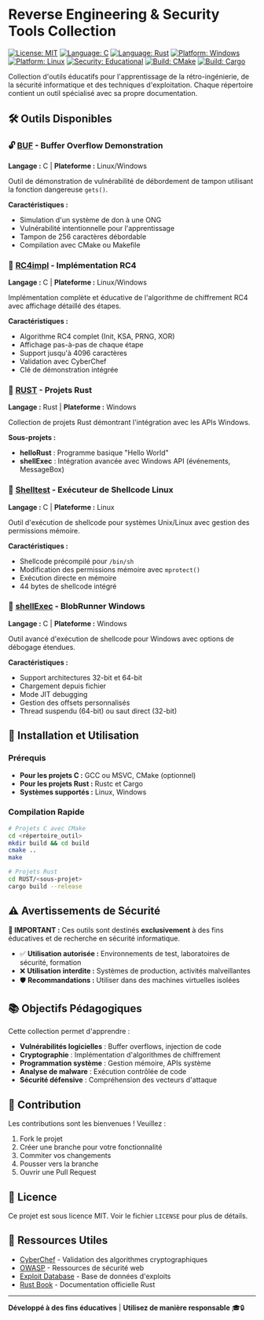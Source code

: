 # Reverse Engineering & Security Tools Collection

[![License: MIT](https://img.shields.io/badge/License-MIT-yellow.svg)](https://opensource.org/licenses/MIT)
[![Language: C](https://img.shields.io/badge/Language-C-blue.svg)](https://en.wikipedia.org/wiki/C_(programming_language))
[![Language: Rust](https://img.shields.io/badge/Language-Rust-orange.svg)](https://www.rust-lang.org/)
[![Platform: Windows](https://img.shields.io/badge/Platform-Windows-blue.svg)](https://www.microsoft.com/windows)
[![Platform: Linux](https://img.shields.io/badge/Platform-Linux-green.svg)](https://www.linux.org/)
[![Security: Educational](https://img.shields.io/badge/Security-Educational-red.svg)](https://github.com/topics/security)
[![Build: CMake](https://img.shields.io/badge/Build-CMake-green.svg)](https://cmake.org/)
[![Build: Cargo](https://img.shields.io/badge/Build-Cargo-orange.svg)](https://doc.rust-lang.org/cargo/)

Collection d'outils éducatifs pour l'apprentissage de la rétro-ingénierie, de la sécurité informatique et des techniques d'exploitation. Chaque répertoire contient un outil spécialisé avec sa propre documentation.

## 🛠️ Outils Disponibles

### 🔓 [BUF](./BUF/) - Buffer Overflow Demonstration
**Langage :** C | **Plateforme :** Linux/Windows

Outil de démonstration de vulnérabilité de débordement de tampon utilisant la fonction dangereuse `gets()`.

**Caractéristiques :**
- Simulation d'un système de don à une ONG
- Vulnérabilité intentionnelle pour l'apprentissage
- Tampon de 256 caractères débordable
- Compilation avec CMake ou Makefile

### 🔐 [RC4impl](./RC4impl/) - Implémentation RC4
**Langage :** C | **Plateforme :** Linux/Windows

Implémentation complète et éducative de l'algorithme de chiffrement RC4 avec affichage détaillé des étapes.

**Caractéristiques :**
- Algorithme RC4 complet (Init, KSA, PRNG, XOR)
- Affichage pas-à-pas de chaque étape
- Support jusqu'à 4096 caractères
- Validation avec CyberChef
- Clé de démonstration intégrée

### 🦀 [RUST](./RUST/) - Projets Rust
**Langage :** Rust | **Plateforme :** Windows

Collection de projets Rust démontrant l'intégration avec les APIs Windows.

**Sous-projets :**
- **helloRust** : Programme basique "Hello World"
- **shellExec** : Intégration avancée avec Windows API (événements, MessageBox)

### 💉 [Shelltest](./Shelltest/) - Exécuteur de Shellcode Linux
**Langage :** C | **Plateforme :** Linux

Outil d'exécution de shellcode pour systèmes Unix/Linux avec gestion des permissions mémoire.

**Caractéristiques :**
- Shellcode précompilé pour `/bin/sh`
- Modification des permissions mémoire avec `mprotect()`
- Exécution directe en mémoire
- 44 bytes de shellcode intégré

### 🎯 [shellExec](./shellExec/) - BlobRunner Windows
**Langage :** C | **Plateforme :** Windows

Outil avancé d'exécution de shellcode pour Windows avec options de débogage étendues.

**Caractéristiques :**
- Support architectures 32-bit et 64-bit
- Chargement depuis fichier
- Mode JIT debugging
- Gestion des offsets personnalisés
- Thread suspendu (64-bit) ou saut direct (32-bit)

## 🚀 Installation et Utilisation

### Prérequis
- **Pour les projets C :** GCC ou MSVC, CMake (optionnel)
- **Pour les projets Rust :** Rustc et Cargo
- **Systèmes supportés :** Linux, Windows

### Compilation Rapide

```bash
# Projets C avec CMake
cd <répertoire_outil>
mkdir build && cd build
cmake ..
make

# Projets Rust
cd RUST/<sous-projet>
cargo build --release
```

## ⚠️ Avertissements de Sécurité

**🔴 IMPORTANT :** Ces outils sont destinés **exclusivement** à des fins éducatives et de recherche en sécurité informatique.

- ✅ **Utilisation autorisée :** Environnements de test, laboratoires de sécurité, formation
- ❌ **Utilisation interdite :** Systèmes de production, activités malveillantes
- 🛡️ **Recommandations :** Utiliser dans des machines virtuelles isolées

## 📚 Objectifs Pédagogiques

Cette collection permet d'apprendre :
- **Vulnérabilités logicielles** : Buffer overflows, injection de code
- **Cryptographie** : Implémentation d'algorithmes de chiffrement
- **Programmation système** : Gestion mémoire, APIs système
- **Analyse de malware** : Exécution contrôlée de code
- **Sécurité défensive** : Compréhension des vecteurs d'attaque

## 🤝 Contribution

Les contributions sont les bienvenues ! Veuillez :
1. Fork le projet
2. Créer une branche pour votre fonctionnalité
3. Commiter vos changements
4. Pousser vers la branche
5. Ouvrir une Pull Request

## 📄 Licence

Ce projet est sous licence MIT. Voir le fichier `LICENSE` pour plus de détails.

## 🔗 Ressources Utiles

- [CyberChef](https://gchq.github.io/CyberChef/) - Validation des algorithmes cryptographiques
- [OWASP](https://owasp.org/) - Ressources de sécurité web
- [Exploit Database](https://www.exploit-db.com/) - Base de données d'exploits
- [Rust Book](https://doc.rust-lang.org/book/) - Documentation officielle Rust

---

**Développé à des fins éducatives** | **Utilisez de manière responsable** 🎓🔒
